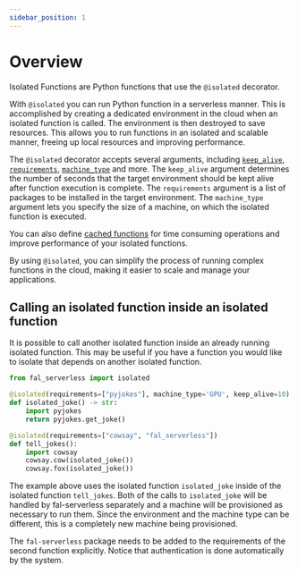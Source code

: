 ```yaml
---
sidebar_position: 1
---
```


# Overview

Isolated Functions are Python functions that use the `@isolated` decorator.

With `@isolated` you can run Python function in a serverless manner. This is accomplished by creating a dedicated environment in the cloud when an isolated function is called. The environment is then destroyed to save resources. This allows you to run functions in an isolated and scalable manner, freeing up local resources and improving performance.

The `@isolated` decorator accepts several arguments, including [`keep_alive`](./keep_alive), [`requirements`](managing_environments), [`machine_type`](../scaling/machine_types) and more. The `keep_alive` argument determines the number of seconds that the target environment should be kept alive after function execution is complete. The `requirements` argument is a list of packages to be installed in the target environment. The `machine_type` argument lets you specify the size of a machine, on which the isolated function is executed.

You can also define [cached functions](./cached_function) for time consuming operations and improve performance of your isolated functions.

By using `@isolated`, you can simplify the process of running complex functions in the cloud, making it easier to scale and manage your applications.

## Calling an isolated function inside an isolated function

It is possible to call another isolated function inside an already running isolated function.
This may be useful if you have a function you would like to isolate that depends on another isolated function.

```py
from fal_serverless import isolated

@isolated(requirements=["pyjokes"], machine_type='GPU', keep_alive=10)
def isolated_joke() -> str:
    import pyjokes
    return pyjokes.get_joke()

@isolated(requirements=["cowsay", "fal_serverless"])
def tell_jokes():
    import cowsay
    cowsay.cow(isolated_joke())
    cowsay.fox(isolated_joke())
```

The example above uses the isolated function `isolated_joke` inside of the isolated function `tell_jokes`.
Both of the calls to `isolated_joke` will be handled by fal-serverless separately and a machine will be provisioned as necessary to run them.
Since the environment and the machine type can be different, this is a completely new machine being provisioned.

The `fal-serverless` package needs to be added to the requirements of the second function explicitly.
Notice that authentication is done automatically by the system.
